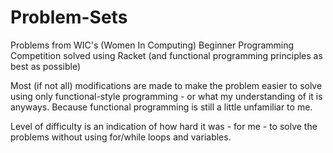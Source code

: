 # Problem-Sets

Problems from WIC's (Women In Computing) Beginner Programming Competition solved using Racket (and functional programming principles as best as possible)

Most (if not all) modifications are made to make the problem easier to solve using only functional-style programming - or what my understanding of it is anyways. Because functional programming is still a little unfamiliar to me.

Level of difficulty is an indication of how hard it was - for me - to solve the problems without using for/while loops and variables.
